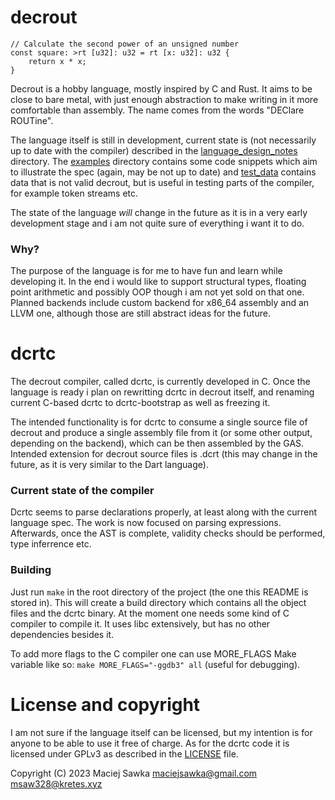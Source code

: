 # decrout

```decrout
// Calculate the second power of an unsigned number
const square: >rt [u32]: u32 = rt [x: u32]: u32 {
    return x * x;
}
```
Decrout is a hobby language, mostly inspired by C and Rust. It aims to be close to bare metal, with just enough abstraction to make writing in it more comfortable than assembly. The name comes from the words "DEClare ROUTine".

The language itself is still in development, current state is (not necessarily up to date with the compiler) described in the [language_design_notes](language_design_notes) directory. The [examples](examples) directory contains some code snippets which aim to illustrate the spec (again, may be not up to date) and [test_data](test_data) contains data that is not valid decrout, but is useful in testing parts of the compiler, for example token streams etc.

The state of the language *will* change in the future as it is in a very early development stage and i am not quite sure of everything i want it to do.

### Why?
The purpose of the language is for me to have fun and learn while developing it. In the end i would like to support structural types, floating point arithmetic and possibly OOP though i am not yet sold on that one. Planned backends include custom backend for x86_64 assembly and an LLVM one, although those are still abstract ideas for the future.

# dcrtc
The decrout compiler, called dcrtc, is currently developed in C. Once the language is ready i plan on rewritting dcrtc in decrout itself, and renaming current C-based dcrtc to dcrtc-bootstrap as well as freezing it.

The intended functionality is for dcrtc to consume a single source file of decrout and produce a single assembly file from it (or some other output, depending on the backend), which can be then assembled by the GAS. Intended extension for decrout source files is .dcrt (this may change in the future, as it is very similar to the Dart language).

### Current state of the compiler
Dcrtc seems to parse declarations properly, at least along with the current language spec. The work is now focused on parsing expressions. Afterwards, once the AST is complete, validity checks should be performed, type inferrence etc.

### Building
Just run `make` in the root directory of the project (the one this README is stored in). This will create a build directory which contains all the object files and the dcrtc binary. At the moment one needs some kind of C compiler to compile it. It uses libc extensively, but has no other dependencies besides it.

To add more flags to the C compiler one can use MORE_FLAGS Make variable like so: `make MORE_FLAGS="-ggdb3" all` (useful for debugging).

# License and copyright
I am not sure if the language itself can be licensed, but my intention is for anyone to be able to use it free of charge. As for the dcrtc code it is licensed under GPLv3 as described in the [LICENSE](LICENSE) file.

Copyright (C) 2023  Maciej Sawka <maciejsawka@gmail.com> <msaw328@kretes.xyz>
